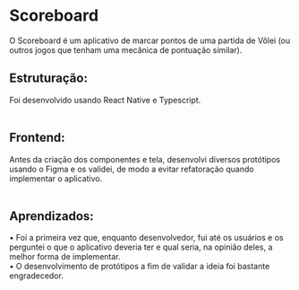 # Scoreboard
O Scoreboard é um aplicativo de marcar pontos de uma partida de Vôlei (ou outros jogos que tenham uma mecânica de pontuação similar).


## Estruturação:
Foi desenvolvido usando React Native e Typescript.<br /><br />

## Frontend:
Antes da criação dos componentes e tela, desenvolvi diversos protótipos usando o Figma e os validei, de modo a evitar refatoração quando implementar o aplicativo.<br /><br />


## Aprendizados:
•   Foi a primeira vez que, enquanto desenvolvedor, fui até os usuários e os perguntei o que o aplicativo deveria ter e qual seria, na opinião deles, a melhor forma de implementar.<br />
•   O desenvolvimento de protótipos a fim de validar a ideia foi bastante engradecedor.
